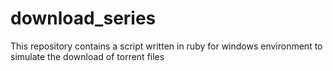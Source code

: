 # download_series
This repository contains a script written in ruby for windows environment to simulate the download of torrent files
